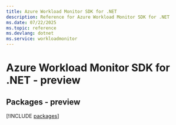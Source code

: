 ```yaml
---
title: Azure Workload Monitor SDK for .NET
description: Reference for Azure Workload Monitor SDK for .NET
ms.date: 07/22/2025
ms.topic: reference
ms.devlang: dotnet
ms.service: workloadmonitor
---
```

# Azure Workload Monitor SDK for .NET - preview
## Packages - preview
[!INCLUDE [packages](workload-monitor-index.md)]